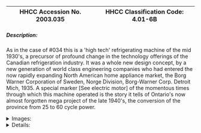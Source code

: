 | **HHCC Accession No. 2003.035** |**HHCC Classification Code:  4.01-6B**|
| ----------- | ----------- |
##### Description:
As in the case of #034 this is a  'high tech' refrigerating machine of the mid 1930's, a precursor of profound change in the technology offerings of the Canadian refrigeration industry. It was a whole new design concept, by a new generation of world class engineering companies who had entered the now rapidly expanding North American home appliance market, the Borg Warner Corporation of Sweden, Norge Division, Borg-Warner Corp. Detroit Mich, 1935. A special marker [See electric motor] of the momentous times through which this machine operated is the story it tells of Ontario's now almost forgotten mega project of the late 1940's, the conversion of the province from 25 to 60 cycle power.


<details>
	<summary>Images:</summary>
<div class="gallery gallery-wrapper--full" contenteditable="false" data-is-empty="false" data-translation="Add images" data-columns="6">
<figure class="gallery__item"><a href="#DOMAIN_NAME#gallery/4.01-6b.jpg" data-size="768x512"><img src="#DOMAIN_NAME#gallery/4.01-6b-thumbnail.jpg" alt=""></a></figure>
</div>
</details>


<details>
	<summary>Details:</summary>

##### Group:
4.01 Refrigerating and Air Conditioning Condensing Units - Household

##### Make:
Norge

##### Manufacturer:
Borg-Warner Corp. Detroit, Mich

##### Model:
S518

##### Serial No.:
581281

##### Size:
20x 18x 12'h

##### Weight:
90 lbs

##### Circa:
1935

##### Rating:
Exhibit, education, and research quality demonstrating a significant benchmarks in the evolution of refrigeration machinery employed in the Canadian home ' a major achievement in what would be an on-going search for quieter, smoother operating refrigeration condensing unit

##### Patent Date/Number:


##### Provenance:
From York County (York Region) Ontario, once a rich agricultural hinterlands, attracting early settlement in the last years of the 18th century. Located on the north slopes of the Oak Ridges Moraine, within 20 miles of Toronto, the County would also attract early ex-urban development, to be come a wealthy market place for the emerging household and consumer technologies of the early and mid 20th century. 

This artifact was discovered in the 1950's in the used stock of T. H. Oliver, Refrigeration and Electric Sales and Service, Aurora, Ontario, an early worker in the field of agricultural, industrial and consumer technology.

##### Type and Design:
A wonderfully quiet new generation of refrigeration machines, with coil spring suspension and smoothly operating, belt driven, medium speed rotary compressor, the 'Norge Rollator'. Suddenly gone was the chunk-chunk of the piston operating refrigeration compressor. 

Designed for installation in the Norge cabinet refrigerator, the machine is equipped with a large copper tube and finned, single pass air cooled condenser, large SO2 refrigerant receiver, and resilient mounted 1/6th HP electric motor. The machine was mounted on a sound and vibration absorbing, five ply, plywood base, itself a significant marker of technological achievement and the changing times. It was a whole new design concept, by a new generation of world class engineering companies who had entered the rapidly expanding North American home appliance market, the Borg Warner Corporation of Sweden, Norge Division, Borg-Warner Corp. Detroit Mich, 1945.

##### Construction:


##### Material:


##### Special Features:


##### Accessories:


##### Capacities:


##### Performance Characteristics:


##### Operation:


##### Control and Regulation:


##### Targeted Market Segment:
The high end market, for many it would be a second refrigerator moving up from earlier less consumer friendly machines

##### Consumer Acceptance:


##### Merchandising:


##### Market Price:


##### Technological Significance:
It was a whole new design concept, by a new generation of world class engineering companies who had entered the rapidly expanding North American home appliance market, the Borg Warner Corporation of Sweden, Norge Division, Borg-Warner Corp. Detroit Mich, 1945.

What was signalled here was the end of the refrigeration condensing unit as a mere assemblage by mere assemblers of parts based, variously, on a range of buy- make decisions appropriate for the market conditions of the moment [See for example #033].
The commitment of the industry would be increasingly to specialised compressor design and to smoothly integrated systems applying state of the art systems thinking [See for example #036.    

This artifact of the early years of the Canadian HVACR industry has special significance as historic marker. I t is driven by a GE motor carrying Ontario Hydro Electric's name plate and specification data. The conversion of the Province from 25 to 60 cycle was a mega project of unprecedented size and complexity, before or since. It involved among other things the Hydro authority working closely with Canadian motor manufacturers and rewind shops to produce the specialised motors needed, of which this remains a prime example and historic artifact of this momentous period in Canadian technological development

##### Industrial Significance:
Of significance in the Canadian industrial context is the Rogers connection with leading edge innovations in the refrigeration field.  

Toronto based Rogers-Majestic, by 1928, was the largest manufacturers of radio broadcast receivers in Canada, enjoying the market boom of the times. The Rogers empire was founded on innovative the work of Edward S. Rogers, who received a Dominion of Canada patent for a 'rectifying system' on June 16, 1925. By August of that year Rogers was in mass production of the worlds first practical AC radio tube and the first Rogers Batteryless radio broadcast receiver. 

By the early 1930's the company was looking to expand and consolidate its reputation for technological innovation and market leader. Rogers acquired the rights to Norge name in the early to mid 1930's to further establish themselves as Canadian leaders in the rapidly growing field of household, consumer technology [See advertisement in 'Radio Trade Builder', March 1935]       

This international partnership arrangement would also represent a model for much of what was to come. Much in the Canadian HVACR industry would come as a consequence of corporate arrangements of convenience between Canadian and international manufacturers and suppliers to the Canadian HVACR field.

##### Socio-economic Significance:


##### Socio-cultural Significance:


##### Donor:
G. Leslie Oliver, The T. H. Oliver HVACR Collection

##### HHCC Storage Location:


##### Tracking:


##### Bibliographic References:
'A Compleat Retrospective, Spanning the Years', Ian Anthony, Corporate Historian, Rogers Telecommunications Incorp.

##### Notes:


##### Related Reports:

</details>
